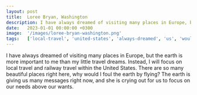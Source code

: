```yaml
---
layout: post
title:  Loree Bryan, Washington
description: I have always dreamed of visiting many places in Europe, but the earth is more important to me than my little travel dreams. Instead, I will focus on ...
date:   2023-01-01 00:00:00 +0300
image:  '/images/loree-bryan-washington.png'
tags:   ['local-travel', 'united-states', 'always-dreamed', 'us', 'would', 'wants', 'needs', 'instead']
---
```

I have always dreamed of visiting many places in Europe, but the earth is more important to me than my little travel dreams. Instead, I will focus on local travel and railway travel within the United States. There are so many beautiful places right here, why would I foul the earth by flying? The earth is giving us many messages right now, and she is crying out for us to focus on our needs above our wants.

